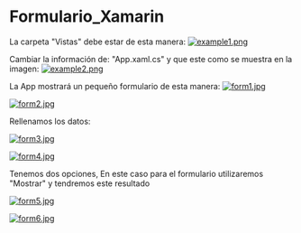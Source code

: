 # Formulario_Xamarin

La carpeta "Vistas" debe estar de esta manera:
[![example1.png](https://i.postimg.cc/9fh0YLFL/example1.png)](https://postimg.cc/YvdtpfFF)




Cambiar la información de: "App.xaml.cs" y que este como se muestra en la imagen:
[![example2.png](https://i.postimg.cc/tRZ1yZft/example2.png)](https://postimg.cc/6TK6f3By)




La App mostrará un pequeño formulario de esta manera: 
[![form1.jpg](https://i.postimg.cc/zfCjx2wv/form1.jpg)](https://postimg.cc/zLfKBjcY)

[![form2.jpg](https://i.postimg.cc/W1MgVFdf/form2.jpg)](https://postimg.cc/sMgv929p)


Rellenamos los datos:                                   
       
[![form3.jpg](https://i.postimg.cc/7hGJWfv9/form3.jpg)](https://postimg.cc/0KvN65yK)

[![form4.jpg](https://i.postimg.cc/m29F3zy2/form4.jpg)](https://postimg.cc/tYXTpgcL)


Tenemos dos opciones, En este caso para el formulario utilizaremos "Mostrar" y tendremos este resultado

[![form5.jpg](https://i.postimg.cc/DZmgdrgY/form5.jpg)](https://postimg.cc/CBTkwf9j)

[![form6.jpg](https://i.postimg.cc/J7DxsQts/form6.jpg)](https://postimg.cc/LhSL7LtS)
